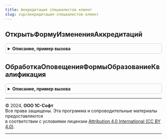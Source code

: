 ```yaml
---
title: Аккредитация специалистов клиент
slug: zup/аккредитация-специалистов-клиент
---
```



## ОткрытьФормуИзмененияАккредитаций
<details style="margin: 1em 0; padding: 0.5em; border: 1px solid #ccc; border-radius: 6px;">

<summary style="font-weight: bold; cursor: pointer;">Описание, пример вызова</summary>

```bsl

Процедура ОткрытьФормуИзмененияАккредитаций(Форма) Экспорт
```

Пример вызова
```bsl
АккредитацияСпециалистовКлиент.ОткрытьФормуИзмененияАккредитаций(Форма) 
```
</details>

## ОбработкаОповещенияФормыОбразованиеКвалификация
<details style="margin: 1em 0; padding: 0.5em; border: 1px solid #ccc; border-radius: 6px;">

<summary style="font-weight: bold; cursor: pointer;">Описание, пример вызова</summary>

```bsl

Процедура ОбработкаОповещенияФормыОбразованиеКвалификация(Форма, ИмяСобытия, Параметр) Экспорт
```

Пример вызова
```bsl
АккредитацияСпециалистовКлиент.ОбработкаОповещенияФормыОбразованиеКвалификация(Форма, ИмяСобытия, Параметр) 
```
</details>

---

© 2024, **ООО 1С-Софт**  
Все права защищены. Эта программа и сопроводительные материалы предоставляются  
в соответствии с условиями лицензии [Attribution 4.0 International (CC BY 4.0)](https://creativecommons.org/licenses/by/4.0/legalcode).

---

